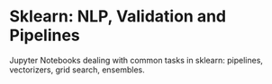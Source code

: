 # Sklearn: NLP, Validation and Pipelines
Jupyter Notebooks dealing with common tasks in sklearn: pipelines, vectorizers, grid search, ensembles.

